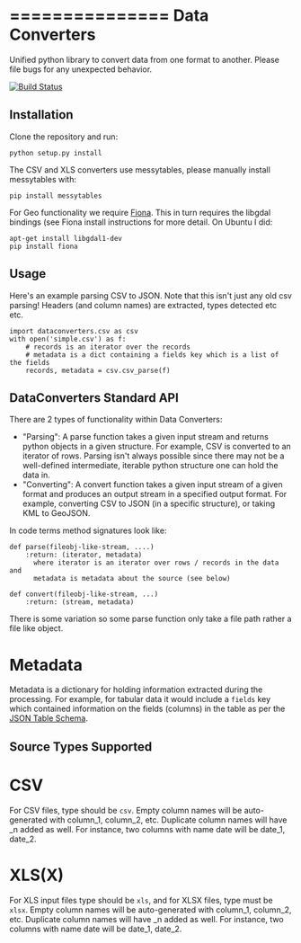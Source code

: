 ===============
Data Converters
===============

Unified python library to convert data from one format to another. Please file bugs for any unexpected behavior.

[![Build
Status](https://travis-ci.org/okfn/data-converters.png?branch=master)](https://travis-ci.org/okfn/data-converters)

Installation
------------

Clone the repository and run:

    python setup.py install

The CSV and XLS converters use messytables, please manually install messytables with:

    pip install messytables

For Geo functionality we require [Fiona](http://toblerity.github.com/fiona/). This in turn requires the libgdal bindings (see Fiona install instructions for more detail. On Ubuntu I did:

    apt-get install libgdal1-dev
    pip install fiona

Usage
-----

Here's an example parsing CSV to JSON. Note that this isn't just any old csv parsing! Headers (and column names) are extracted, types detected etc etc.

    import dataconverters.csv as csv
    with open('simple.csv') as f:
        # records is an iterator over the records
        # metadata is a dict containing a fields key which is a list of the fields
        records, metadata = csv.csv_parse(f)

DataConverters Standard API
---------------------------

There are 2 types of functionality within Data Converters:

* "Parsing": A parse function takes a given input stream and returns python
  objects in a given structure. For example, CSV is converted to an iterator of
  rows. Parsing isn't always possible since there may not be a well-defined
  intermediate, iterable python structure one can hold the data in.
* "Converting": A convert function takes a given input stream of a given format
  and produces an output stream in a specified output format. For example,
  converting CSV to JSON (in a specific structure), or taking KML to GeoJSON.

In code terms method signatures look like:


    def parse(fileobj-like-stream, ....)
        :return: (iterator, metadata)
          where iterator is an iterator over rows / records in the data and
          metadata is metadata about the source (see below)
    
    def convert(fileobj-like-stream, ...)
        :return: (stream, metadata)

There is some variation so some parse function only take a file path rather a file like object.

Metadata
========

Metadata is a dictionary for holding information extracted during the
processing. For example, for tabular data it would include a `fields` key which
contained information on the fields (columns) in the table as per the [JSON
Table Schema](http://www.dataprotocols.org/en/latest/json-table-schema.html).


Source Types Supported
----------------------

CSV
===

For CSV files, type should be `csv`. Empty column names will be auto-generated with column_1, column_2, etc. Duplicate column names will have _n added as well. For instance, two columns with name date will be date_1, date_2.


XLS(X)
======

For XLS input files type should be `xls`, and for XLSX files, type must be `xlsx`. Empty column names will be auto-generated with column_1, column_2, etc. Duplicate column names will have _n added as well. For instance, two columns with name date will be date_1, date_2.


